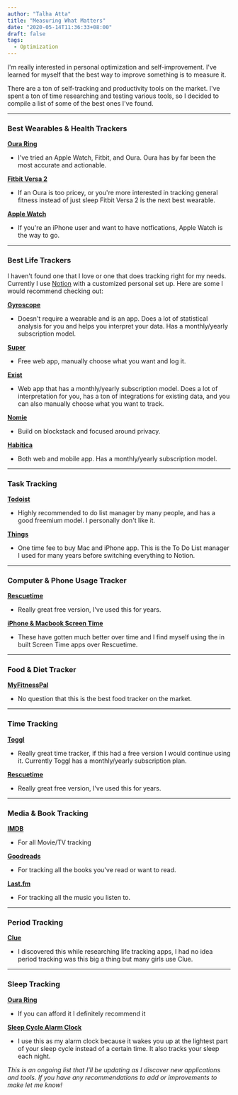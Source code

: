 ```yaml
---
author: "Talha Atta"
title: "Measuring What Matters"
date: "2020-05-14T11:36:33+08:00"
draft: false
tags:
  - Optimization
---
```


I'm really interested in personal optimization and self-improvement. I've learned for myself that the best way to improve something is to measure it.

There are a ton of self-tracking and productivity tools on the market. I've spent a ton of time researching and testing various tools, so I decided to compile a list of some of the best ones I've found.

---

### Best Wearables & Health Trackers

**[Oura Ring](https://ouraring.com/)**

- I've tried an Apple Watch, Fitbit, and Oura. Oura has by far been the most accurate and actionable.

**[Fitbit Versa 2](https://www.fitbit.com/us/products/smartwatches/versa)**

- If an Oura is too pricey, or you're more interested in tracking general fitness instead of just sleep Fitbit Versa 2 is the next best wearable.

**[Apple Watch](https://www.apple.com/ca/shop/buy-watch/apple-watch)**

- If you're an iPhone user and want to have notfications, Apple Watch is the way to go.

---

### Best Life Trackers

I haven't found one that I love or one that does tracking right for my needs. Currently I use [Notion](https://www.notion.so/) with a customized personal set up. Here are some I would recommend checking out:

**[Gyroscope](https://gyrosco.pe/app/)**

- Doesn't require a wearable and is an app. Does a lot of statistical analysis for you and helps you interpret your data. Has a monthly/yearly subscription model.

**[Super](https://gosuper.io/)**

- Free web app, manually choose what you want and log it.

**[Exist](https://exist.io/)**

- Web app that has a monthly/yearly subscription model. Does a lot of interpretation for you, has a ton of integrations for existing data, and you can also manually choose what you want to track.

**[Nomie](https://nomie.app/)**

- Build on blockstack and focused around privacy.

**[Habitica](https://habitica.com/static/home)**

- Both web and mobile app. Has a monthly/yearly subscription model.

---

### Task Tracking

**[Todoist](https://todoist.com/)**

- Highly recommended to do list manager by many people, and has a good freemium model. I personally don't like it.

**[Things](https://culturedcode.com/things/)**

- One time fee to buy Mac and iPhone app. This is the To Do List manager I used for many years before switching everything to Notion.

---

### Computer & Phone Usage Tracker

**[Rescuetime](https://www.rescuetime.com/dashboard)**

- Really great free version, I've used this for years.

**[iPhone & Macbook Screen Time](https://support.apple.com/en-ca/HT208982)**

- These have gotten much better over time and I find myself using the in built Screen Time apps over Rescuetime.

---

### Food & Diet Tracker

**[MyFitnessPal](https://www.myfitnesspal.com/)**

- No question that this is the best food tracker on the market.

---

### Time Tracking

**[Toggl](https://toggl.com/)**

- Really great time tracker, if this had a free version I would continue using it. Currently Toggl has a monthly/yearly subscription plan.

**[Rescuetime](https://www.rescuetime.com/dashboard)**

- Really great free version, I've used this for years.

---

### Media & Book Tracking

**[IMDB](https://www.imdb.com/)**

- For all Movie/TV tracking

**[Goodreads](https://www.goodreads.com/)**

- For tracking all the books you've read or want to read.

**[Last.fm](https://www.last.fm/)**

- For tracking all the music you listen to.

---

### Period Tracking

**[Clue](https://helloclue.com/)**

- I discovered this while researching life tracking apps, I had no idea period tracking was this big a thing but many girls use Clue.

---

### Sleep Tracking

**[Oura Ring](https://ouraring.com/)**

- If you can afford it I definitely recommend it

**[Sleep Cycle Alarm Clock](https://www.sleepcycle.com/)**

- I use this as my alarm clock because it wakes you up at the lightest part of your sleep cycle instead of a certain time. It also tracks your sleep each night.

_This is an ongoing list that I'll be updating as I discover new applications and tools. If you have any recommendations to add or improvements to make let me know!_
